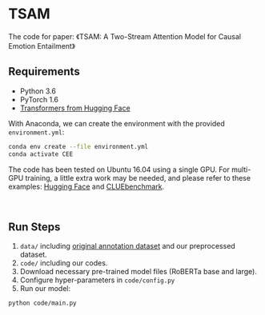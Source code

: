 # TSAM

The code for paper: 《TSAM: A Two-Stream Attention Model for Causal Emotion Entailment》


## Requirements

- Python 3.6
- PyTorch 1.6
- [Transformers from Hugging Face](https://github.com/huggingface/transformers)

With Anaconda, we can create the environment with the provided `environment.yml`:

```bash
conda env create --file environment.yml 
conda activate CEE
```

The code has been tested on Ubuntu 16.04 using a single GPU. For multi-GPU training, a little extra work may be needed, and please refer to these examples: [Hugging Face](https://github.com/huggingface/transformers/blob/master/src/transformers/trainer.py) and [CLUEbenchmark](https://github.com/CLUEbenchmark/CLUE/tree/master/baselines/models_pytorch). 

<br>

## Run Steps

1. `data/` including [original annotation dataset](https://github.com/soujanyaporia/RECCON) and our preprocessed dataset.
2. `code/` including our codes. 
3. Download necessary pre-trained model files (RoBERTa base and large).
4. Configure hyper-parameters in `code/config.py`
5. Run our model:

```bash
python code/main.py
```
